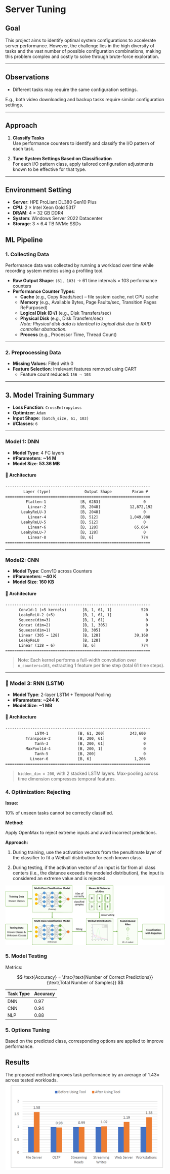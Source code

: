 # Server Tuning

## Goal

This project aims to identify optimal system configurations to accelerate server performance. However, the challenge lies in the high diversity of tasks and the vast number of possible configuration combinations, making this problem complex and costly to solve through brute-force exploration.

---

## Observations

* Different tasks may require the same configuration settings.
   
E.g., both video downloading and backup tasks require similar configuration settings.

--- 
## Approach

1. **Classify Tasks**  
   Use performance counters to identify and classify the I/O pattern of each task.

2. **Tune System Settings Based on Classification**  
   For each I/O pattern class, apply tailored configuration adjustments known to be effective for that type.

---

## Environment Setting
- **Server**: HPE ProLiant DL380 Gen10 Plus  
- **CPU**: 2 × Intel Xeon Gold 5317  
- **DRAM**: 4 × 32 GB DDR4  
- **System**: Windows Server 2022 Datacenter  
- **Storage**: 3 × 6.4 TB NVMe SSDs  

## ML Pipeline
### 1. Collecting Data

Performance data was collected by running a workload over time while recording system metrics using a profiling tool.

- **Raw Output Shape**: `(61, 103)` → 61 time intervals × 103 performance counters  
- **Performance Counter Types**:
  - **Cache** (e.g., Copy Reads/sec) – file system cache, not CPU cache
  - **Memory** (e.g., Available Bytes, Page Faults/sec, Transition Pages RePurposed)
  - **Logical Disk (D:/)** (e.g., Disk Transfers/sec)
  - **Physical Disk** (e.g., Disk Transfers/sec)  
    *Note: Physical disk data is identical to logical disk due to RAID controller abstraction.*
  - **Process** (e.g., Processor Time, Thread Count)

---

### 2. Preprocessing Data

- **Missing Values**: Filled with 0  
- **Feature Selection**: Irrelevant features removed using CART  
  - Feature count reduced: `156 → 103`
---

## 3. Model Training Summary

* **Loss Function**: `CrossEntropyLoss`
* **Optimizer**: `Adam`
* **Input Shape**: `(batch_size, 61, 103)`
* **#Classes**: `6`

---

### Model 1: DNN

* **Model Type**: 4 FC layers
* **#Parameters**: **\~14 M**
* **Model Size**: **53.36 MB**

#### 🔧 Architecture

```=py
----------------------------------------------------------------
        Layer (type)               Output Shape         Param #
================================================================
         Flatten-1               [B, 6283]                   0
          Linear-2               [B, 2048]             12,872,192
       LeakyReLU-3               [B, 2048]                   0
          Linear-4               [B, 512]              1,049,088
       LeakyReLU-5               [B, 512]                    0
          Linear-6               [B, 128]                65,664
       LeakyReLU-7               [B, 128]                    0
          Linear-8               [B, 6]                     774
================================================================
```

---

### Model2: CNN

* **Model Type**: Conv1D across Counters
* **#Parameters**: **\~40 K**
* **Model Size**: **160 KB**

#### 🔧 Architecture

```=py
----------------------------------------------------------------
      Conv1d-1 (×5 kernels)       [B, 1, 61, 1]             520
      LeakyReLU-2 (×5)            [B, 1, 61, 1]               0
      Squeeze(dim=3)              [B, 1, 61]                  0
      Concat (dim=2)              [B, 1, 305]                 0
      Squeeze(dim=1)              [B, 305]                    0
      Linear (305 → 128)          [B, 128]               39,168
      LeakyReLU                   [B, 128]                    0
      Linear (128 → 6)            [B, 6]                    774
================================================================
```

> Note: Each kernel performs a full-width convolution over `n_counters=103`, extracting 1 feature per time step (total 61 time steps).

---

### 🧠 Model 3: RNN (LSTM)

* **Model Type**: 2-layer LSTM + Temporal Pooling
* **#Parameters**: **\~244 K**
* **Model Size**: **\~1 MB**

#### 🔧 Architecture

```=py
----------------------------------------------------------------
             LSTM-1             [B, 61, 200]           243,600
         Transpose-2            [B, 200, 61]                 0
             Tanh-3             [B, 200, 61]                 0
         MaxPool1d-4            [B, 200, 1]                  0
             Tanh-5             [B, 200]                     0
           Linear-6             [B, 6]                   1,206
================================================================
```

> `hidden_dim = 200`, with 2 stacked LSTM layers. Max-pooling across time dimension compresses temporal features.

### 4. Optimization: Rejecting

**Issue:**

10% of unseen tasks cannot be correctly classified.

**Method:**

Apply OpenMax to reject extreme inputs and avoid incorrect predictions.

**Approach:**

1. During training, use the activation vectors from the penultimate layer of the classifier to fit a Weibull distribution for each known class.

2. During testing, if the activation vector of an input is far from all class centers (i.e., the distance exceeds the modeled distribution), the input is considered an extreme value and is rejected.

![alt text](images/openmax.png)

### 5. Model Testing
Metrics:

$$
\text{Accuracy} = \frac{\text{Number of Correct Predictions}}{\text{Total Number of Samples}}
$$

| Task Type | Accuracy |
| --------- | -------- |
| DNN       | 0.97     |
| CNN       | 0.94     |
| NLP       | 0.88     |

### 5. Options Tuning
Based on the predicted class, corresponding options are applied to improve performance.


## Results
The proposed method improves task performance by an average of 1.43× across tested workloads.
![alt text](images/image.png)